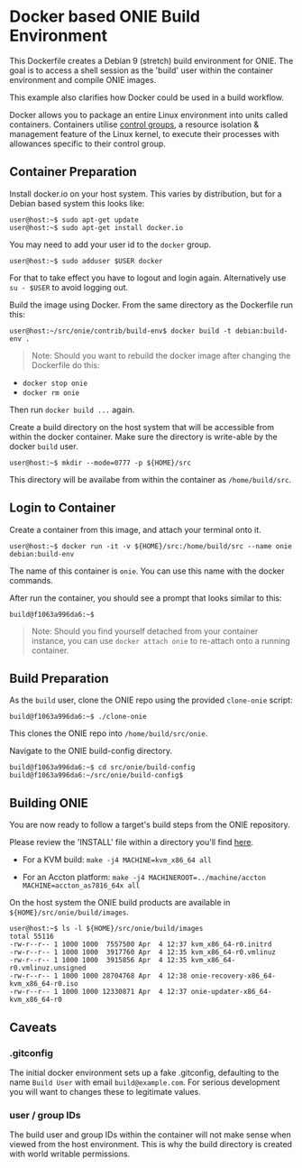 # Docker based ONIE Build Environment

This Dockerfile creates a Debian 9 (stretch) build environment for
ONIE.  The goal is to access a shell session as the 'build' user
within the container environment and compile ONIE images.

This example also clarifies how Docker could be used in a build
workflow.

Docker allows you to package an entire Linux environment into units
called containers. Containers utilise [control
groups](https://en.wikipedia.org/wiki/Cgroups "Wikipedia Cgroups"), a
resource isolation & management feature of the Linux kernel, to
execute their processes with allowances specific to their control
group.

## Container Preparation

Install docker.io on your host system.  This varies by distribution,
but for a Debian based system this looks like:
```
user@host:~$ sudo apt-get update
user@host:~$ sudo apt-get install docker.io
```

You may need to add your user id to the `docker` group.
```
user@host:~$ sudo adduser $USER docker
```

For that to take effect you have to logout and login again.
Alternatively use `su - $USER` to avoid logging out.

Build the image using Docker.  From the same directory as the
Dockerfile run this:
```
user@host:~/src/onie/contrib/build-env$ docker build -t debian:build-env .
```

> Note: Should you want to rebuild the docker image after changing the
> Dockerfile do this:
* `docker stop onie`
* `docker rm onie`

Then run `docker build ...` again.

Create a build directory on the host system that will be accessible
from within the docker container.  Make sure the directory is
write-able by the docker `build` user.

```
user@host:~$ mkdir --mode=0777 -p ${HOME}/src
```

This directory will be availabe from within the container as
`/home/build/src`.

## Login to Container

Create a container from this image, and attach your terminal onto it.

```
user@host:~$ docker run -it -v ${HOME}/src:/home/build/src --name onie debian:build-env
```

The name of this container is `onie`.  You can use this name with the
docker commands.

After run the container, you should see a prompt that looks similar to
this:

```
build@f1063a996da6:~$
```

> Note: Should you find yourself detached from your container
> instance, you can use `docker attach onie` to re-attach onto a
> running container.

## Build Preparation
As the `build` user, clone the ONIE repo using the provided
`clone-onie` script:

```
build@f1063a996da6:~$ ./clone-onie
```

This clones the ONIE repo into `/home/build/src/onie`.

Navigate to the ONIE build-config directory.

```
build@f1063a996da6:~$ cd src/onie/build-config
build@f1063a996da6:~/src/onie/build-config$
```

## Building ONIE
You are now ready to follow a target's build steps from the ONIE repository.

Please review the 'INSTALL' file within a directory you'll find [here](https://github.com/opencomputeproject/onie/tree/master/machine "onie/machines").

* For a KVM build: `make -j4 MACHINE=kvm_x86_64 all`

* For an Accton platform: `make -j4 MACHINEROOT=../machine/accton MACHINE=accton_as7816_64x all`

On the host system the ONIE build products are available in
`${HOME}/src/onie/build/images`.

```
user@host:~$ ls -l ${HOME}/src/onie/build/images
total 55116
-rw-r--r-- 1 1000 1000  7557500 Apr  4 12:37 kvm_x86_64-r0.initrd
-rw-r--r-- 1 1000 1000  3917760 Apr  4 12:35 kvm_x86_64-r0.vmlinuz
-rw-r--r-- 1 1000 1000  3915856 Apr  4 12:35 kvm_x86_64-r0.vmlinuz.unsigned
-rw-r--r-- 1 1000 1000 28704768 Apr  4 12:38 onie-recovery-x86_64-kvm_x86_64-r0.iso
-rw-r--r-- 1 1000 1000 12330871 Apr  4 12:37 onie-updater-x86_64-kvm_x86_64-r0
```

## Caveats

### .gitconfig

The initial docker environment sets up a fake .gitconfig, defaulting
to the name `Build User` with email `build@example.com`.  For serious
development you will want to changes these to legitimate values.

### user / group IDs

The build user and group IDs within the container will not make sense
when viewed from the host environment.  This is why the build
directory is created with world writable permissions.
